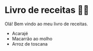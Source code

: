 # Livro de receitas :man_cook:

Olá! Bem vindo ao meu livro de receitas.

- Acarajé 
- Macarrão ao molho
- Arroz de toscana